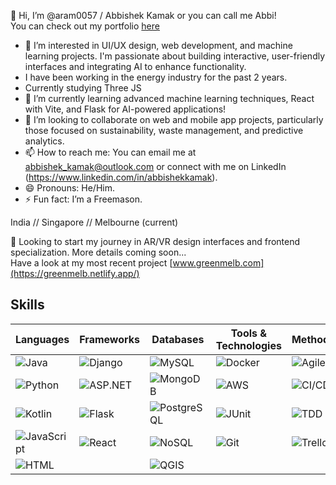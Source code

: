 👋 Hi, I’m @aram0057  / Abbishek Kamak or you can call me Abbi!                           
You can check out my portfolio [here](https://abbikamak.netlify.app/)             
         
- 👀 I’m interested in UI/UX design, web development, and machine learning projects. I'm passionate about building interactive, user-friendly interfaces and integrating AI to enhance functionality. 
- I have been working in the energy industry for the past 2 years.    
- Currently studying Three JS   
- 🌱 I’m currently learning advanced machine learning techniques, React with Vite, and Flask for AI-powered applications!   
- 💞️ I’m looking to collaborate on web and mobile app projects, particularly those focused on sustainability, waste management, and predictive analytics.   
- 📫 How to reach me: You can email me at abbishek_kamak@outlook.com  or connect with me on LinkedIn  (https://www.linkedin.com/in/abbishekkamak).  
- 😄 Pronouns: He/Him.
- ⚡ Fun fact: I’m a Freemason.    
        
India // Singapore // Melbourne (current)  
 
👀 Looking to start my journey in AR/VR design interfaces and frontend specialization. More details coming soon...  
Have a look at my most recent project [www.greenmelb.com](https://greenmelb.netlify.app/)
  
    
 
## Skills

| Languages             | Frameworks                     | Databases                      | Tools & Technologies                               | Methodologies                                  |
|-----------------------|--------------------------------|--------------------------------|---------------------------------------------------|------------------------------------------------|
| ![Java](https://img.shields.io/badge/Java-ED8B00?style=flat-square&logo=java&logoColor=white)   | ![Django](https://img.shields.io/badge/Django-092E20?style=flat-square&logo=django&logoColor=white) | ![MySQL](https://img.shields.io/badge/MySQL-4479A1?style=flat-square&logo=mysql&logoColor=white)      | ![Docker](https://img.shields.io/badge/Docker-2496ED?style=flat-square&logo=docker&logoColor=white) | ![Agile](https://img.shields.io/badge/Agile-<color>?style=flat-square&logo=agile&logoColor=white) |
| ![Python](https://img.shields.io/badge/Python-3776AB?style=flat-square&logo=python&logoColor=white) | ![ASP.NET](https://img.shields.io/badge/ASP.NET-5C2D91?style=flat-square&logo=asp.net&logoColor=white) | ![MongoDB](https://img.shields.io/badge/MongoDB-47A248?style=flat-square&logo=mongodb&logoColor=white) | ![AWS](https://img.shields.io/badge/AWS-FF9900?style=flat-square&logo=amazonaws&logoColor=white) | ![CI/CD](https://img.shields.io/badge/CI/CD-<color>?style=flat-square&logo=ci&logoColor=white) |
| ![Kotlin](https://img.shields.io/badge/Kotlin-7F52B1?style=flat-square&logo=kotlin&logoColor=white) | ![Flask](https://img.shields.io/badge/Flask-000000?style=flat-square&logo=flask&logoColor=white) | ![PostgreSQL](https://img.shields.io/badge/PostgreSQL-336791?style=flat-square&logo=postgresql&logoColor=white) | ![JUnit](https://img.shields.io/badge/JUnit-25A162?style=flat-square&logo=junit&logoColor=white) | ![TDD](https://img.shields.io/badge/TDD-<color>?style=flat-square&logo=tdd&logoColor=white) |
| ![JavaScript](https://img.shields.io/badge/JavaScript-F7DF1E?style=flat-square&logo=javascript&logoColor=black) |![React](https://img.shields.io/badge/React-61DAFB?style=flat-square&logo=react&logoColor=black)                     | ![NoSQL](https://img.shields.io/badge/NoSQL-<color>?style=flat-square&logo=nosql&logoColor=white)   | ![Git](https://img.shields.io/badge/Git-F05032?style=flat-square&logo=git&logoColor=white) | ![Trello](https://img.shields.io/badge/Trello-0052CC?style=flat-square&logo=trello&logoColor=white) |
| ![HTML](https://img.shields.io/badge/HTML-E34F26?style=flat-square&logo=html5&logoColor=white) |                     | ![QGIS](https://img.shields.io/badge/QGIS-5B9B93?style=flat-square&logo=qgis&logoColor=white) | | |




<!---
aram0057/aram0057 is a ✨ special ✨ repository because its `README.md` (this file) appears on your GitHub profile.
You can click the Preview link to take a look at you changes.
--->
